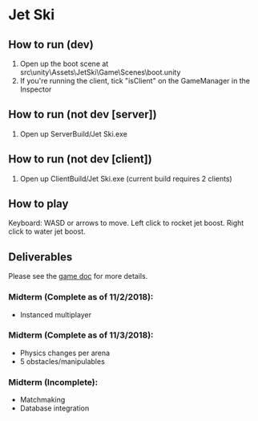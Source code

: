 # Jet Ski
## How to run (dev)
1. Open up the boot scene at src\unity\Assets\JetSki\Game\Scenes\boot.unity
2. If you're running the client, tick "isClient" on the GameManager in the Inspector
## How to run (not dev [server])
1. Open up ServerBuild/Jet Ski.exe
## How to run (not dev [client])
1. Open up ClientBuild/Jet Ski.exe (current build requires 2 clients)
## How to play
Keyboard: WASD or arrows to move. Left click to rocket jet boost. Right click to water jet boost.
## Deliverables
Please see the [game doc](https://docs.google.com/document/d/1gHzj5BcQ0dXD7nnSAoUhtMdIgQR7cdEE6s1d8R8hS8Q/edit?usp=sharing) for more details.
### Midterm (Complete as of 11/2/2018): 
* Instanced multiplayer
### Midterm (Complete as of 11/3/2018): 
* Physics changes per arena
* 5 obstacles/manipulables
### Midterm (Incomplete): 
* Matchmaking
* Database integration
